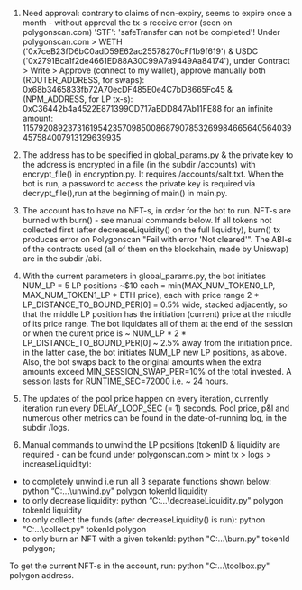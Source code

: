 1. Need approval: contrary to claims of non-expiry, seems to expire once a month - without approval the tx-s receive error (seen on polygonscan.com) 'STF': 'safeTransfer can not be completed'! Under polygonscan.com > WETH ('0x7ceB23fD6bC0adD59E62ac25578270cFf1b9f619') & USDC ('0x2791Bca1f2de4661ED88A30C99A7a9449Aa84174'), under Contract > Write > Approve (connect to my wallet), approve manually both (ROUTER_ADDRESS, for swaps): 0x68b3465833fb72A70ecDF485E0e4C7bD8665Fc45 & (NPM_ADDRESS, for LP tx-s): 0xC36442b4a4522E871399CD717aBDD847Ab11FE88 for an infinite amount: 115792089237316195423570985008687907853269984665640564039457584007913129639935
  
2. The address has to be specified in global_params.py & the private key to the address is encrypted in a file (in the subdir /accounts) with encrypt_file() in encryption.py. It requires /accounts/salt.txt. When the bot is run, a password to access the private key is required via decrypt_file(),run at the beginning of main() in main.py.
  
3. The account has to have no NFT-s, in order for the bot to run. NFT-s are burned with burn() - see manual commands below. If all tokens not collected first (after decreaseLiquidity() on the full liquidity), burn() tx produces error on Polygonscan "Fail with error 'Not cleared'". The ABI-s of the contracts used (all of them on the blockchain, made by Uniswap) are in the subdir /abi.

 
4.  With the current parameters in global_params.py, the bot initiates NUM_LP = 5 LP positions ~$10 each = min(MAX_NUM_TOKEN0_LP, MAX_NUM_TOKEN1_LP * ETH price), each with price range 2 * LP_DISTANCE_TO_BOUND_PER[0] = 0.5% wide, stacked adjacently, so that the middle LP position has the initiation (current) price at the middle of its price range. The bot liquidates all of them at the end of the session or when the curent price is ~ NUM_LP * 2 * LP_DISTANCE_TO_BOUND_PER[0] ~ 2.5% away from the initiation price. in the latter case, the bot initiates NUM_LP new LP positions, as above. Also, the bot swaps back to the original amounts when the extra amounts exceed MIN_SESSION_SWAP_PER=10% of the total invested. A session lasts for RUNTIME_SEC=72000 i.e. ~ 24 hours. 
    
5. The updates of the pool price happen on every iteration, currently iteration run every DELAY_LOOP_SEC (= 1) seconds. Pool price, p&l and numerous other metrics can be found in the date-of-running log, in the subdir /logs.
 
6. Manual commands to unwind the LP positions (tokenID & liquidity are required - can be found under polygonscan.com > mint tx > logs > increaseLiquidity):
  - to completely unwind i.e run all 3 separate functions shown below: python “C:\...\unwind.py" polygon tokenId liquidity
  - to only decrease liquidity: python “C:\...\decreaseLiquidity.py" polygon tokenId liquidity
  - to only collect the funds (after decreaseLiquidity() is run): python "C:\...\collect.py" tokenId polygon
  - to only burn an NFT with a given tokenId: python "C:\...\burn.py" tokenId polygon;

  To get the current NFT-s in the account, run: python "C:\...\toolbox.py" polygon address.
